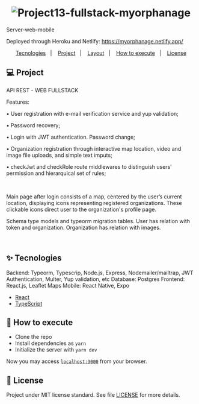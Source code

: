 

<h1 align="center">
  <img alt="Project13-fullstack-myorphanage" title="Project13-myorphanage" src=".github/logo.png" />
</h1>

Server-web-mobile

Deployed through Heroku and Netlify: https://myorphanage.netlify.app/

<p align="center">
  <a href="#-tecnologias">Tecnologies</a>&nbsp;&nbsp;&nbsp;|&nbsp;&nbsp;&nbsp;
  <a href="#-projeto">Project</a>&nbsp;&nbsp;&nbsp;|&nbsp;&nbsp;&nbsp;
  <a href="#-layout">Layout</a>&nbsp;&nbsp;&nbsp;|&nbsp;&nbsp;&nbsp;
  <a href="#-como-executar">How to execute</a>&nbsp;&nbsp;&nbsp;|&nbsp;&nbsp;&nbsp;
  <a href="#-licença">License</a>
</p>

## 💻 Project

API REST - WEB FULLSTACK
<br>
<p>Features:</p>
<p>•	User registration with e-mail verification service and yup validation; </p>
<p>•	Password recovery;</p>
<p>•	Login with JWT authentication. Password change;</p>
<p>•	Organization registration  through  interactive map location, video and image file uploads, and simple text imputs;</p>
<p>•	checkJwt and checkRole route middlewares to distinguish users’ permission and hierarquical set of rules;</p>

<br>
<p>Main page after login consists of a map, centered by the user’s current location, displaying icons representing registered organizations. These clickable icons direct user to the organization's profile page.</p>
<p>Schema type models and typeorm migration tables. User has relation with token and organization. Organization has relation with images.</p>

<br>

## ✨ Tecnologies


Backend: Typeorm, Typescrip, Node.js, Express, Nodemailer/mailtrap, JWT Authentication, Multer, Yup validation,  etc
Database: Postgres
Frontend: React.js, Leaflet Maps 
Mobile: React Native, Expo
- [React](https://reactjs.org)
- [TypeScript](https://www.typescriptlang.org/)



## 🚀 How to execute

- Clone the repo
- Install dependencies as `yarn`
- Initialize the server with `yarn dev`

Now you may access [`localhost:3000`](http://localhost:3000) from your browser.

## 📄 License

Project under MIT license standard. See file [LICENSE](LICENSE.md) for more details.
